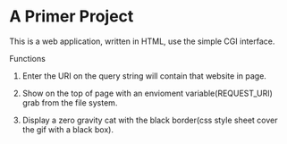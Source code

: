 # A Primer Project

This is a web application, written in HTML, use the simple CGI interface.

Functions

1. Enter the URI on the query string will contain that website in page.

2. Show on the top of page with an envioment variable(REQUEST_URI) grab from the file system.

3. Display a zero gravity cat with the black border(css style sheet cover the gif with a black box).
